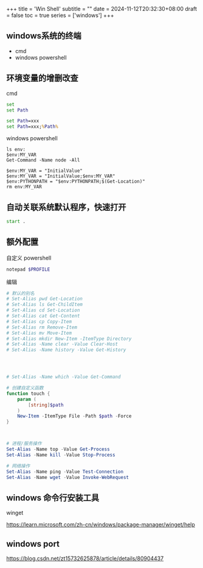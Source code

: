 +++
title = 'Win Shell'
subtitle = ""
date = 2024-11-12T20:32:30+08:00
draft = false
toc = true
series = ['windows']
+++

## windows系统的终端

- cmd
- windows powershell

## 环境变量的增删改查

cmd

```cmd
set
set Path

set Path=xxx
set Path=xxx;%Path%
```

windows powershell

```windows powershell
ls env:
$env:MY_VAR
Get-Command -Name node -All

$env:MY_VAR = "InitialValue"
$env:MY_VAR = "InitialValue;$env:MY_VAR"
$env:PYTHONPATH = "$env:PYTHONPATH;$(Get-Location)"
rm env:MY_VAR
```


## 自动关联系统默认程序，快速打开

```cmd
start .
```


## 额外配置

自定义 powershell

```powershell
notepad $PROFILE
```

编辑

```powershell
# 默认的别名
# Set-Alias pwd Get-Location
# Set-Alias ls Get-ChildItem
# Set-Alias cd Set-Location
# Set-Alias cat Get-Content
# Set-Alias cp Copy-Item
# Set-Alias rm Remove-Item
# Set-Alias mv Move-Item
# Set-Alias mkdir New-Item -ItemType Directory
# Set-Alias -Name clear -Value Clear-Host
# Set-Alias -Name history -Value Get-History




# Set-Alias -Name which -Value Get-Command

# 创建自定义函数
function touch {
    param (
        [string]$path
    )
    New-Item -ItemType File -Path $path -Force
}



# 进程/服务操作
Set-Alias -Name top -Value Get-Process
Set-Alias -Name kill -Value Stop-Process

# 网络操作
Set-Alias -Name ping -Value Test-Connection
Set-Alias -Name wget -Value Invoke-WebRequest
```



## windows 命令行安装工具

winget

<https://learn.microsoft.com/zh-cn/windows/package-manager/winget/help>


## windows port

https://blog.csdn.net/zt15732625878/article/details/80904437
